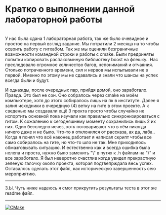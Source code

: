 #  Кратко о выполнении данной лабораторной работы #
<br/>
  У нас была сдана 1 лабораторная работа, так же было очевидное и простое на первый взгляд задание. Мы потратили 2 месяца на то чтобы освоить работу с гитхабом. Так же мы оценили безграничные возможности командной строки и работы с cmake. Были предриняты попытки копировать распаковынную библиотеку boost на флешку.. Нас преследовало огромное количество багов, непониманий и отчаяния. Столько потраченного времени, сил и нервов мы испытывали не в первой. Именно по этому мы не сдавались и знали что шансы на успех всегда были и будут.  
  
  И однажды, после очередных пар, прийдя домой, оно заработало. Правда. Это был не сон. Оно собралось через cmake на моём компьютере, хотя до этого собиралось лишь на пк в институте. Далее я залил исходники в очередную (4) ветку на гите в этом проекте. А к сведенью мы создавали ещё 3 прокта просто чтобы случайно не испортить основной пока изучали как правильно синхронизироваться с гитом. К сожалению к сегодняшнему моменту сохранились лишь 2 их них. Один бесследно исчез, хотя поговаривают что в нём никогда ничего даже и не было. Что-то я отклонился от рассказа, ах да, лаба.. Когда я понял что всё наконец работает я написал скрипт чтобы все само собиралось на гите, но что-то шло не так. Мне приходилось обмазговывать ситуацию. И естественно как и всегда ошибка была нелепа и проста, нужно было заменить "\\" в путях к .h файлам на "/" и все заработало. Я был неверотно счастлив когда увидел прекрастную зеленую галочку около проекта, которая подтвепрждала весь успех. Оставалось сделать этот файл, как историческую завершенность сею мероприятию. 

***
З.Ы. Чуть ниже надеюсь я смог прикрутить результаты теста в этот же readme файл.
***

[![CMake](https://github.com/BR4ECJlAB/Labaratory_2/actions/workflows/cmake.yml/badge.svg)](https://github.com/BR4ECJlAB/Labaratory_2/actions/workflows/cmake.yml)
